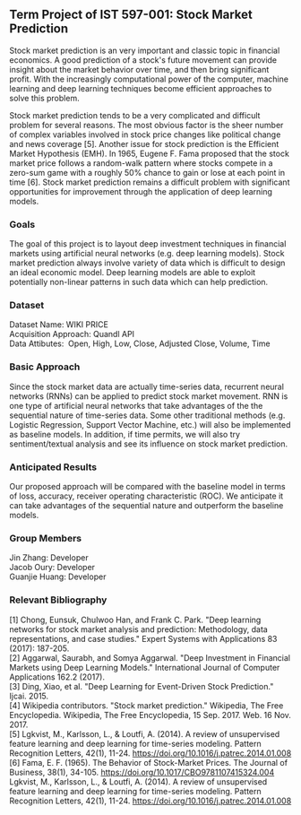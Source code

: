## Term Project of IST 597-001: Stock Market Prediction
Stock market prediction is an very important and classic topic in financial economics. A good prediction of a stock's future movement can provide insight about the market behavior over time, and then bring significant profit. With the increasingly computational power
of the computer, machine learning and deep learning techniques become efficient approaches to solve this problem.

Stock market prediction tends to be a very complicated and difficult problem for several reasons. The most obvious factor is the sheer number of complex variables involved in stock price changes like political change and news coverage [5]. Another issue for stock prediction is the Efficient Market Hypothesis (EMH). In 1965, Eugene F. Fama proposed that the stock market price follows a random-walk pattern where  stocks compete in a zero-sum game with a roughly 50% chance to gain or lose at each point in time [6]. Stock market prediction remains a difficult problem with significant opportunities for improvement through the application of deep learning models. 

### Goals
The goal of this project is to layout deep investment techniques in financial markets using  artificial neural networks (e.g. deep learning models). Stock market prediction always involve variety of data which is difficult to design an ideal economic model. Deep learning models are able to exploit potentially non-linear patterns in such data which can help prediction.

### Dataset
Dataset Name: WIKI PRICE<br />
Acquisition Approach: Quandl API<br />
Data Attibutes: 
&nbsp;Open, High, Low, Close, Adjusted Close, Volume, Time

### Basic Approach
Since the stock market data are actually time-series data, recurrent neural networks (RNNs) can be applied to predict stock market movement. RNN is one type of artificial neural networks that take advantages of the the sequential nature of time-series data. Some other traditional methods (e.g. Logistic Regression, Support Vector Machine, etc.) will also be implemented as baseline models. In addition, if time permits, we will also try sentiment/textual analysis and see its influence on stock market prediction.

### Anticipated Results
Our proposed approach will be compared with the baseline model in terms of loss, accuracy, receiver operating characteristic (ROC). We anticipate it can take advantages of the sequential nature and outperform the baseline models.

### Group Members
Jin Zhang: Developer <br />
Jacob Oury: Developer<br />
Guanjie Huang: Developer

### Relevant Bibliography
[1] Chong, Eunsuk, Chulwoo Han, and Frank C. Park. "Deep learning networks for stock market analysis and prediction: Methodology, data representations, and case studies." Expert Systems with Applications 83 (2017): 187-205.<br />
[2] Aggarwal, Saurabh, and Somya Aggarwal. "Deep Investment in Financial Markets using Deep Learning Models." International Journal of Computer Applications 162.2 (2017).<br />
[3] Ding, Xiao, et al. "Deep Learning for Event-Driven Stock Prediction." Ijcai. 2015.<br />
[4] Wikipedia contributors. "Stock market prediction." Wikipedia, The Free Encyclopedia. Wikipedia, The Free Encyclopedia, 15 Sep. 2017. Web. 16 Nov. 2017.<br />
[5] Lgkvist, M., Karlsson, L., & Loutfi, A. (2014). A review of unsupervised feature learning and deep learning for time-series modeling. Pattern Recognition Letters, 42(1), 11-24. https://doi.org/10.1016/j.patrec.2014.01.008<br />
[6] Fama, E. F. (1965). The Behavior of Stock-Market Prices. The Journal of Business, 38(1), 34-105. https://doi.org/10.1017/CBO9781107415324.004<br />
Lgkvist, M., Karlsson, L., & Loutfi, A. (2014). A review of unsupervised feature learning and deep learning for time-series modeling. Pattern Recognition Letters, 42(1), 11-24. https://doi.org/10.1016/j.patrec.2014.01.008<br />



